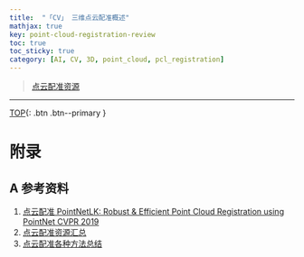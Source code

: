 ```yaml
---
title:  "「CV」 三维点云配准概述"
mathjax: true
key: point-cloud-registration-review
toc: true
toc_sticky: true
category: [AI, CV, 3D, point_cloud, pcl_registration]
---
```

<span id='head'></span>  

>[点云配准资源](/ai/cv/3d/point_cloud/pcl_registration/foundation)

<!--more-->

-------------------  
[TOP](#head){: .btn .btn--primary }




# 附录
## A 参考资料
1. [点云配准 PointNetLK: Robust & Efficient Point Cloud Registration using PointNet CVPR 2019](https://blog.csdn.net/phy12321/article/details/108225467)    
1. [点云配准资源汇总](https://cloud.tencent.com/developer/article/1631275)     
1. [点云配准各种方法总结](https://blog.csdn.net/Ha_ku/article/details/79755623)    
